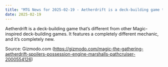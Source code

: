 ```yaml
---
title: "MTG News for 2025-02-19 - Aetherdrift is a deck-building game that’s differe..."
date: 2025-02-19
---
```


Aetherdrift is a deck-building game that’s different from other Magic-inspired deck-building games. It features a completely different mechanic, and it’s completely new.

Source: Gizmodo.com (https://gizmodo.com/magic-the-gathering-aetherdrift-spoilers-possession-engine-marshalls-pathcruiser-2000554126)
